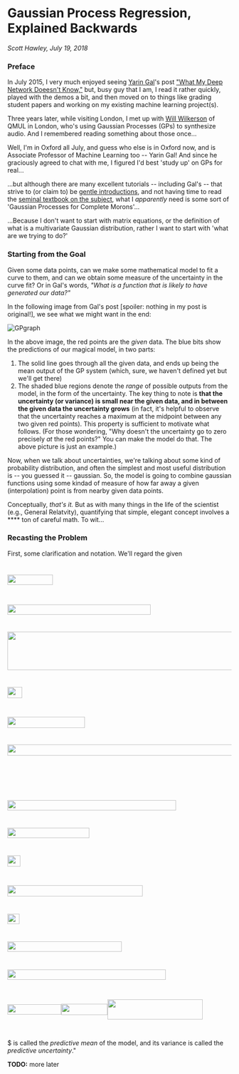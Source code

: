 # Gaussian Process Regression, Explained Backwards
*Scott Hawley, July 19, 2018*

### Preface
In July 2015, I very much enjoyed seeing [Yarin Gal](https://twitter.com/yaringal)'s post ["What My Deep Network Doeesn't Know,"](http://mlg.eng.cam.ac.uk/yarin/blog_3d801aa532c1ce.html) but, busy guy that I am, I read it rather quickly, played with the demos a bit, and then moved on to things like grading student papers and working on my existing machine learning project(s).

Three years later, while visiting London, I met up with [Will Wilkerson](https://twitter.com/wil_j_wil) of QMUL in London, who's using Gaussian Processes (GPs) to synthesize audio.  And I remembered reading something about those once...

Well, I'm in Oxford all July, and guess who else is in Oxford now, and is Associate Professor of Machine Learning too -- Yarin Gal!  And since he graciously agreed to chat with me, I figured I'd best 'study up' on GPs for real...

...but although there are many excellent tutorials -- including Gal's -- that strive to (or claim to) be [gentle introductions](http://dfm.io/george/dev/tutorials/first/), and not having time to read the [seminal textbook on the subject](http://www.gaussianprocess.org/gpml/chapters/RW1.pdf), what I *apparently* need is some sort of 'Gaussian Processes for Complete Morons'...  

...Because I don't want to start with matrix equations, or the definition of what is a multivariate Gaussian distribution, rather I want to start with 'what are we trying to do?'

### Starting from the Goal
Given some data points, can we make some mathematical model to fit a curve to them, and can we obtain some measure of the uncertainty in the curve fit? Or in Gal's words, *"What is a function that is likely to have generated our data?"*

In the following image from Gal's post \[spoiler: nothing in my post is original!\], we see what we might want in the end:

![GPgraph](http://mlg.eng.cam.ac.uk/yarin/blog_images/plot_uncertainty.jpg)

In the above image, the red points are the *given* data. The blue bits  show the predictions of our magical model, in two parts:

1. The solid line goes through all the given data, and ends up being the mean output of the GP system (which, sure, we haven't defined yet but we'll get there)  
2. The shaded blue regions denote the *range* of possible outputs from the model, in the form of the uncertainty.  The key thing to note is **that the uncertainty (or variance) is small near the given data, and in between the given data the uncertainty grows** (in fact, it's helpful to observe that the uncertainty reaches a maximum at the midpoint between any two given red points).  This property is sufficient to motivate what follows.  (For those wondering, "Why doesn't the uncertainty go to zero precisely *at* the red points?" You can make the model do that.  The above picture is just an example.)

Now, when we talk about uncertainties, we're talking about some kind of probability distribution, and often the simplest and most useful distribution is -- you guessed it -- gaussian. So, the model is going to combine gaussian functions using some kindad of measure of how far away a given (interpolation) point is from nearby given data points.

Conceptually, *that's it.*  But as with many things in the life of the scientist (e.g., General Relatvity), quantifying that simple, elegant concept involves  a \*\*\*\* ton of careful math. To wit...

### Recasting the Problem
First, some clarification and notation.  We'll regard the given <p align="center"><img src="/_drafts/tex/d40360a78b382eff383bb78d6f59e5e9.svg?invert_in_darkmode&sanitize=true" align=middle width=12.32879835pt height=11.232861749999998pt/></p><img src="/_drafts/tex/14f1044b791703d61d4d5d590f30346d.svg?invert_in_darkmode&sanitize=true" align=middle width=102.42160169999998pt height=22.831056599999986pt/><p align="center"><img src="/_drafts/tex/b13aa5bb3cf320c37fa5ae9cbb19145c.svg?invert_in_darkmode&sanitize=true" align=middle width=87.58570094999999pt height=16.438356pt/></p><img src="/_drafts/tex/91f03aa85ba1d031b48c73a54147df63.svg?invert_in_darkmode&sanitize=true" align=middle width=321.52469085pt height=22.831056599999986pt/><p align="center"><img src="/_drafts/tex/582995ab66b2a907d77d598f9d678619.svg?invert_in_darkmode&sanitize=true" align=middle width=12.710331149999998pt height=10.2739725pt/></p><img src="/_drafts/tex/4a1d3509e8cf88506bcf5a2eb4cbe892.svg?invert_in_darkmode&sanitize=true" align=middle width=700.2744803999999pt height=85.29681270000002pt/><p align="center"><img src="/_drafts/tex/6d023340983a22d0d820f8dd235a4a26.svg?invert_in_darkmode&sanitize=true" align=middle width=43.614813pt height=10.2739725pt/></p><img src="/_drafts/tex/da9d8f1bdc8ecae314644a7f8cc3b11a.svg?invert_in_darkmode&sanitize=true" align=middle width=33.40875284999999pt height=24.65753399999998pt/><p align="center"><img src="/_drafts/tex/5cff7ee43b456e5d924bcc17d9eb0633.svg?invert_in_darkmode&sanitize=true" align=middle width=63.24196559999999pt height=14.202794099999998pt/></p><img src="/_drafts/tex/f3720c219991c8ba61090cf59ec9c7b1.svg?invert_in_darkmode&sanitize=true" align=middle width=173.7896985pt height=24.7161288pt/><p align="center"><img src="/_drafts/tex/96de47a534893e2f93c9edceffaef3d1.svg?invert_in_darkmode&sanitize=true" align=middle width=14.045887349999997pt height=9.54335085pt/></p><img src="/_drafts/tex/569d4404dae07146007a6ff6d53fe3af.svg?invert_in_darkmode&sanitize=true" align=middle width=887.6828433pt height=24.7161288pt/><p align="center"><img src="/_drafts/tex/bb7e53a88fcae0289c8404efc541e28b.svg?invert_in_darkmode&sanitize=true" align=middle width=14.292166349999999pt height=11.27854365pt/></p><img src="/_drafts/tex/55f30cd7ff5056c4745de798b7563930.svg?invert_in_darkmode&sanitize=true" align=middle width=15.53010359999999pt height=21.68300969999999pt/><p align="center"><img src="/_drafts/tex/d546e0ee5a0604ca911ec7acb79e5a97.svg?invert_in_darkmode&sanitize=true" align=middle width=14.99998995pt height=11.232861749999998pt/></p><img src="/_drafts/tex/446d310f1a4c2c726a8edaef29c10d79.svg?invert_in_darkmode&sanitize=true" align=middle width=379.4817543pt height=22.831056599999986pt/><p align="center"><img src="/_drafts/tex/8e803306116d08082c744b5adf433429.svg?invert_in_darkmode&sanitize=true" align=middle width=14.76475935pt height=11.27854365pt/></p><img src="/_drafts/tex/4c100750143b2a547da6aa6d5b21f74a.svg?invert_in_darkmode&sanitize=true" align=middle width=183.52725435pt height=22.831056599999986pt/><p align="center"><img src="/_drafts/tex/6e576b4b8b0235f0632d20874f8f302f.svg?invert_in_darkmode&sanitize=true" align=middle width=54.62752515pt height=11.27854365pt/></p><img src="/_drafts/tex/a3a87df68cb905381f69ed2c90da15f5.svg?invert_in_darkmode&sanitize=true" align=middle width=28.842529649999985pt height=24.65753399999998pt/><p align="center"><img src="/_drafts/tex/6f797c641c2fd4d9dcb3353888ad66bb.svg?invert_in_darkmode&sanitize=true" align=middle width=73.42917285pt height=14.6502939pt/></p><img src="/_drafts/tex/03770bcaadf0351b95f2bbee050b6709.svg?invert_in_darkmode&sanitize=true" align=middle width=304.03362164999993pt height=24.65753399999998pt/><p align="center"><img src="/_drafts/tex/bb7e53a88fcae0289c8404efc541e28b.svg?invert_in_darkmode&sanitize=true" align=middle width=14.292166349999999pt height=11.27854365pt/></p><img src="/_drafts/tex/fd92a53167b3c6ae9574071613d555dc.svg?invert_in_darkmode&sanitize=true" align=middle width=27.11199479999999pt height=22.831056599999986pt/><p align="center"><img src="/_drafts/tex/8e803306116d08082c744b5adf433429.svg?invert_in_darkmode&sanitize=true" align=middle width=14.76475935pt height=11.27854365pt/></p><img src="/_drafts/tex/6201006b5509f117b0c29e00b89041b0.svg?invert_in_darkmode&sanitize=true" align=middle width=257.38280699999996pt height=22.831056599999986pt/><p align="center"><img src="/_drafts/tex/f997fd4e37c6f90fa2525df01e12021e.svg?invert_in_darkmode&sanitize=true" align=middle width=16.712310449999997pt height=12.1411488pt/></p><img src="/_drafts/tex/a51ad642c407de445628b74ad830f7c3.svg?invert_in_darkmode&sanitize=true" align=middle width=355.7744338499999pt height=22.831056599999986pt/><p align="center"><img src="/_drafts/tex/41f8b66fc2861aca10bbb1125e0a4238.svg?invert_in_darkmode&sanitize=true" align=middle width=16.97487825pt height=15.337499099999999pt/></p><img src="/_drafts/tex/5f58fc4598276008b9e89d7a31159108.svg?invert_in_darkmode&sanitize=true" align=middle width=120.75253244999999pt height=22.831056599999986pt/><img src="/_drafts/tex/8f739ca3633b078e78284aff81b66e18.svg?invert_in_darkmode&sanitize=true" align=middle width=104.62187504999999pt height=24.65753399999998pt/><img src="/_drafts/tex/4a165526e5db0cb76be59f408d2dba80.svg?invert_in_darkmode&sanitize=true" align=middle width=213.60795554999996pt height=45.84475499999998pt/><p align="center"><img src="/_drafts/tex/41f8b66fc2861aca10bbb1125e0a4238.svg?invert_in_darkmode&sanitize=true" align=middle width=16.97487825pt height=15.337499099999999pt/></p>$ is called the *predictive mean* of the model, and its variance is called the *predictive uncertainty*."

**TODO:** more later
